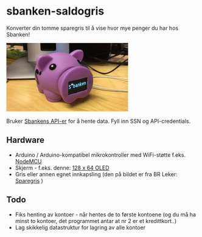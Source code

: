 # sbanken-saldogris

Konverter din tomme sparegris til å vise hvor mye penger du har hos Sbanken!

![Saldogris](images/saldogris-video.gif?raw=true "Saldogris")

Bruker [Sbankens API-er](https://sbanken.no/bruke/utviklerportalen/) for å hente data.
Fyll inn SSN og API-credentials.

## Hardware

* Arduino / Arduino-kompatibel mikrokontroller med WiFi-støtte f.eks. [NodeMCU](https://www.kjell.com/se/sortiment/el-verktyg/arduino/utvecklingskort/nodemcu-utvecklingskort-p87949)
* Skjerm - f.eks. denne: [128 x 64 OLED](https://www.kjell.com/no/produkter/elektro-og-verktoy/elektronikk/optokomponenter/led-lcd-skjermer/luxorparts-grafisk-oled-skjerm-128-x-64-piksler-0-96--p87945)
* Gris eller annen egnet innkapsling (den på bildet er fra BR Leker: [Sparegris](https://www.br.no/vaare-kategorier/til-barnerommet/bankboks/sparegris-lilla?id=000000000102417002) )

## Todo
* Fiks henting av kontoer - når hentes de to første kontoene (og du må ha minst to kontoer, det programmet antar at nr 2 er et kredittkort..)
* Lag skikkelig datastruktur for lagring av alle kontoer
